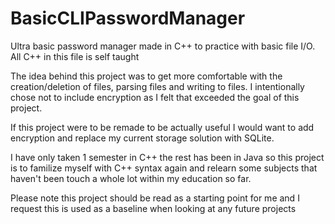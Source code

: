 # BasicCLIPasswordManager
Ultra basic password manager made in C++ to practice with basic file I/O. All C++ in this file is self taught

The idea behind this project was to get more comfortable with the creation/deletion of files, parsing files and writing to files. I intentionally chose not to include encryption as I felt that exceeded the goal of this project.

If this project were to be remade to be actually useful I would want to add encryption and replace my current storage solution with SQLite.

I have only taken 1 semester in C++ the rest has been in Java so this project is to familize myself with C++ syntax again and relearn some subjects that haven't been touch a whole lot within my education so far.

Please note this project should be read as a starting point for me and I request this is used as a baseline when looking at any future projects
